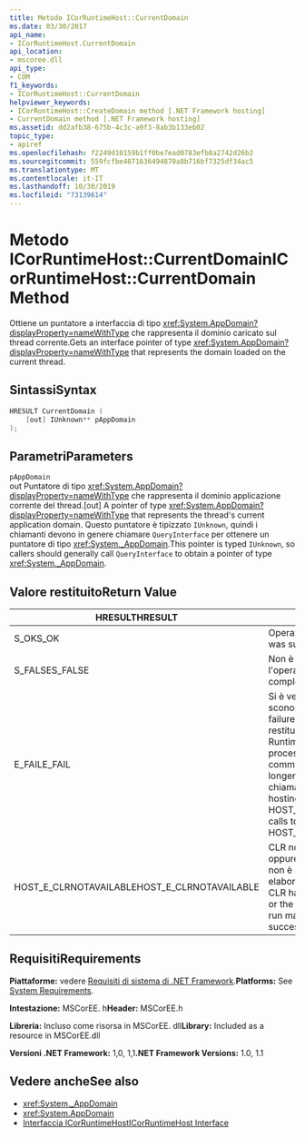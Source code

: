 ```yaml
---
title: Metodo ICorRuntimeHost::CurrentDomain
ms.date: 03/30/2017
api_name:
- ICorRuntimeHost.CurrentDomain
api_location:
- mscoree.dll
api_type:
- COM
f1_keywords:
- ICorRuntimeHost::CurrentDomain
helpviewer_keywords:
- ICorRuntimeHost::CreateDomain method [.NET Framework hosting]
- CurrentDomain method [.NET Framework hosting]
ms.assetid: dd2afb38-675b-4c3c-a9f3-8ab3b133eb02
topic_type:
- apiref
ms.openlocfilehash: f2249d10159b1ff0be7ead0783efb8a2742d26b2
ms.sourcegitcommit: 559fcfbe4871636494870a8b716bf7325df34ac5
ms.translationtype: MT
ms.contentlocale: it-IT
ms.lasthandoff: 10/30/2019
ms.locfileid: "73139614"
---
```

# <a name="icorruntimehostcurrentdomain-method"></a><span data-ttu-id="0c3f2-102">Metodo ICorRuntimeHost::CurrentDomain</span><span class="sxs-lookup"><span data-stu-id="0c3f2-102">ICorRuntimeHost::CurrentDomain Method</span></span>
<span data-ttu-id="0c3f2-103">Ottiene un puntatore a interfaccia di tipo <xref:System.AppDomain?displayProperty=nameWithType> che rappresenta il dominio caricato sul thread corrente.</span><span class="sxs-lookup"><span data-stu-id="0c3f2-103">Gets an interface pointer of type <xref:System.AppDomain?displayProperty=nameWithType> that represents the domain loaded on the current thread.</span></span>  
  
## <a name="syntax"></a><span data-ttu-id="0c3f2-104">Sintassi</span><span class="sxs-lookup"><span data-stu-id="0c3f2-104">Syntax</span></span>  
  
```cpp  
HRESULT CurrentDomain (  
    [out] IUnknown** pAppDomain  
);  
```  
  
## <a name="parameters"></a><span data-ttu-id="0c3f2-105">Parametri</span><span class="sxs-lookup"><span data-stu-id="0c3f2-105">Parameters</span></span>  
 `pAppDomain`  
 <span data-ttu-id="0c3f2-106">out Puntatore di tipo <xref:System.AppDomain?displayProperty=nameWithType> che rappresenta il dominio applicazione corrente del thread.</span><span class="sxs-lookup"><span data-stu-id="0c3f2-106">[out] A pointer of type <xref:System.AppDomain?displayProperty=nameWithType> that represents the thread's current application domain.</span></span> <span data-ttu-id="0c3f2-107">Questo puntatore è tipizzato `IUnknown`, quindi i chiamanti devono in genere chiamare `QueryInterface` per ottenere un puntatore di tipo <xref:System._AppDomain>.</span><span class="sxs-lookup"><span data-stu-id="0c3f2-107">This pointer is typed `IUnknown`, so callers should generally call `QueryInterface` to obtain a pointer of type <xref:System._AppDomain>.</span></span>  
  
## <a name="return-value"></a><span data-ttu-id="0c3f2-108">Valore restituito</span><span class="sxs-lookup"><span data-stu-id="0c3f2-108">Return Value</span></span>  
  
|<span data-ttu-id="0c3f2-109">HRESULT</span><span class="sxs-lookup"><span data-stu-id="0c3f2-109">HRESULT</span></span>|<span data-ttu-id="0c3f2-110">Descrizione</span><span class="sxs-lookup"><span data-stu-id="0c3f2-110">Description</span></span>|  
|-------------|-----------------|  
|<span data-ttu-id="0c3f2-111">S_OK</span><span class="sxs-lookup"><span data-stu-id="0c3f2-111">S_OK</span></span>|<span data-ttu-id="0c3f2-112">Operazione completata.</span><span class="sxs-lookup"><span data-stu-id="0c3f2-112">The operation was successful.</span></span>|  
|<span data-ttu-id="0c3f2-113">S_FALSE</span><span class="sxs-lookup"><span data-stu-id="0c3f2-113">S_FALSE</span></span>|<span data-ttu-id="0c3f2-114">Non è stato possibile completare l'operazione.</span><span class="sxs-lookup"><span data-stu-id="0c3f2-114">The operation failed to complete.</span></span>|  
|<span data-ttu-id="0c3f2-115">E_FAIL</span><span class="sxs-lookup"><span data-stu-id="0c3f2-115">E_FAIL</span></span>|<span data-ttu-id="0c3f2-116">Si è verificato un errore irreversibile sconosciuto.</span><span class="sxs-lookup"><span data-stu-id="0c3f2-116">An unknown, catastrophic failure occurred.</span></span> <span data-ttu-id="0c3f2-117">Se un metodo restituisce E_FAIL, il Common Language Runtime (CLR) non è più utilizzabile nel processo.</span><span class="sxs-lookup"><span data-stu-id="0c3f2-117">If a method returns E_FAIL, the common language runtime (CLR) is no longer usable in the process.</span></span> <span data-ttu-id="0c3f2-118">Le chiamate successive a qualsiasi API di hosting restituiscono HOST_E_CLRNOTAVAILABLE.</span><span class="sxs-lookup"><span data-stu-id="0c3f2-118">Subsequent calls to any hosting APIs return HOST_E_CLRNOTAVAILABLE.</span></span>|  
|<span data-ttu-id="0c3f2-119">HOST_E_CLRNOTAVAILABLE</span><span class="sxs-lookup"><span data-stu-id="0c3f2-119">HOST_E_CLRNOTAVAILABLE</span></span>|<span data-ttu-id="0c3f2-120">CLR non è stato caricato in un processo oppure CLR si trova in uno stato in cui non è possibile eseguire codice gestito o elaborare la chiamata correttamente.</span><span class="sxs-lookup"><span data-stu-id="0c3f2-120">The CLR has not been loaded into a process, or the CLR is in a state in which it cannot run managed code or process the call successfully.</span></span>|  
  
## <a name="requirements"></a><span data-ttu-id="0c3f2-121">Requisiti</span><span class="sxs-lookup"><span data-stu-id="0c3f2-121">Requirements</span></span>  
 <span data-ttu-id="0c3f2-122">**Piattaforme:** vedere [Requisiti di sistema di .NET Framework](../../../../docs/framework/get-started/system-requirements.md).</span><span class="sxs-lookup"><span data-stu-id="0c3f2-122">**Platforms:** See [System Requirements](../../../../docs/framework/get-started/system-requirements.md).</span></span>  
  
 <span data-ttu-id="0c3f2-123">**Intestazione:** MSCorEE. h</span><span class="sxs-lookup"><span data-stu-id="0c3f2-123">**Header:** MSCorEE.h</span></span>  
  
 <span data-ttu-id="0c3f2-124">**Libreria:** Incluso come risorsa in MSCorEE. dll</span><span class="sxs-lookup"><span data-stu-id="0c3f2-124">**Library:** Included as a resource in MSCorEE.dll</span></span>  
  
 <span data-ttu-id="0c3f2-125">**Versioni .NET Framework:** 1,0, 1,1</span><span class="sxs-lookup"><span data-stu-id="0c3f2-125">**.NET Framework Versions:** 1.0, 1.1</span></span>  
  
## <a name="see-also"></a><span data-ttu-id="0c3f2-126">Vedere anche</span><span class="sxs-lookup"><span data-stu-id="0c3f2-126">See also</span></span>

- <xref:System._AppDomain>
- <xref:System.AppDomain>
- [<span data-ttu-id="0c3f2-127">Interfaccia ICorRuntimeHost</span><span class="sxs-lookup"><span data-stu-id="0c3f2-127">ICorRuntimeHost Interface</span></span>](../../../../docs/framework/unmanaged-api/hosting/icorruntimehost-interface.md)
